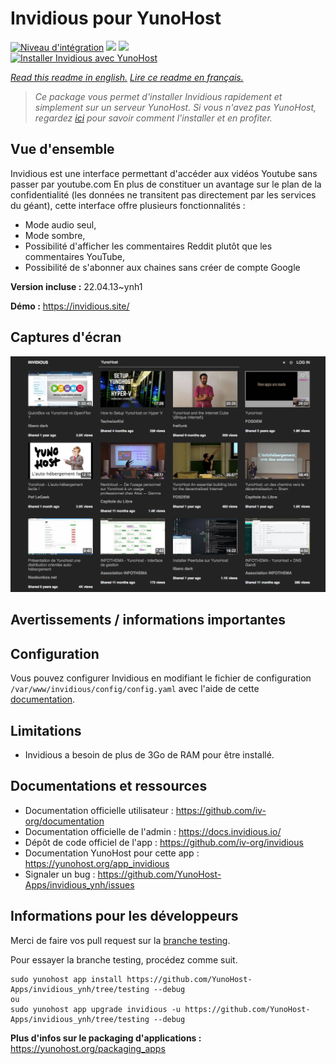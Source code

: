# Invidious pour YunoHost

[![Niveau d'intégration](https://dash.yunohost.org/integration/invidious.svg)](https://dash.yunohost.org/appci/app/invidious) ![](https://ci-apps.yunohost.org/ci/badges/invidious.status.svg) ![](https://ci-apps.yunohost.org/ci/badges/invidious.maintain.svg)  
[![Installer Invidious avec YunoHost](https://install-app.yunohost.org/install-with-yunohost.svg)](https://install-app.yunohost.org/?app=invidious)

*[Read this readme in english.](./README.md)*
*[Lire ce readme en français.](./README_fr.md)*

> *Ce package vous permet d'installer Invidious rapidement et simplement sur un serveur YunoHost.
Si vous n'avez pas YunoHost, regardez [ici](https://yunohost.org/#/install) pour savoir comment l'installer et en profiter.*

## Vue d'ensemble

Invidious est une interface permettant d'accéder aux vidéos Youtube sans passer par youtube.com
En plus de constituer un avantage sur le plan de la confidentialité (les données ne transitent pas directement par les services du géant), cette interface offre plusieurs fonctionnalités :
- Mode audio seul,
- Mode sombre,
- Possibilité d'afficher les commentaires Reddit plutôt que les commentaires YouTube,
- Possibilité de s'abonner aux chaines sans créer de compte Google

**Version incluse :** 22.04.13~ynh1

**Démo :** https://invidious.site/

## Captures d'écran

![](./doc/screenshots/screenshot.png)

## Avertissements / informations importantes

## Configuration

Vous pouvez configurer Invidious en modifiant le fichier de configuration `/var/www/invidious/config/config.yaml` avec l'aide de cette [documentation](https://docs.invidious.io/Configuration.md).

## Limitations

* Invidious a besoin de plus de 3Go de RAM pour être installé.

## Documentations et ressources

* Documentation officielle utilisateur : https://github.com/iv-org/documentation
* Documentation officielle de l'admin : https://docs.invidious.io/
* Dépôt de code officiel de l'app : https://github.com/iv-org/invidious
* Documentation YunoHost pour cette app : https://yunohost.org/app_invidious
* Signaler un bug : https://github.com/YunoHost-Apps/invidious_ynh/issues

## Informations pour les développeurs

Merci de faire vos pull request sur la [branche testing](https://github.com/YunoHost-Apps/invidious_ynh/tree/testing).

Pour essayer la branche testing, procédez comme suit.
```
sudo yunohost app install https://github.com/YunoHost-Apps/invidious_ynh/tree/testing --debug
ou
sudo yunohost app upgrade invidious -u https://github.com/YunoHost-Apps/invidious_ynh/tree/testing --debug
```

**Plus d'infos sur le packaging d'applications :** https://yunohost.org/packaging_apps